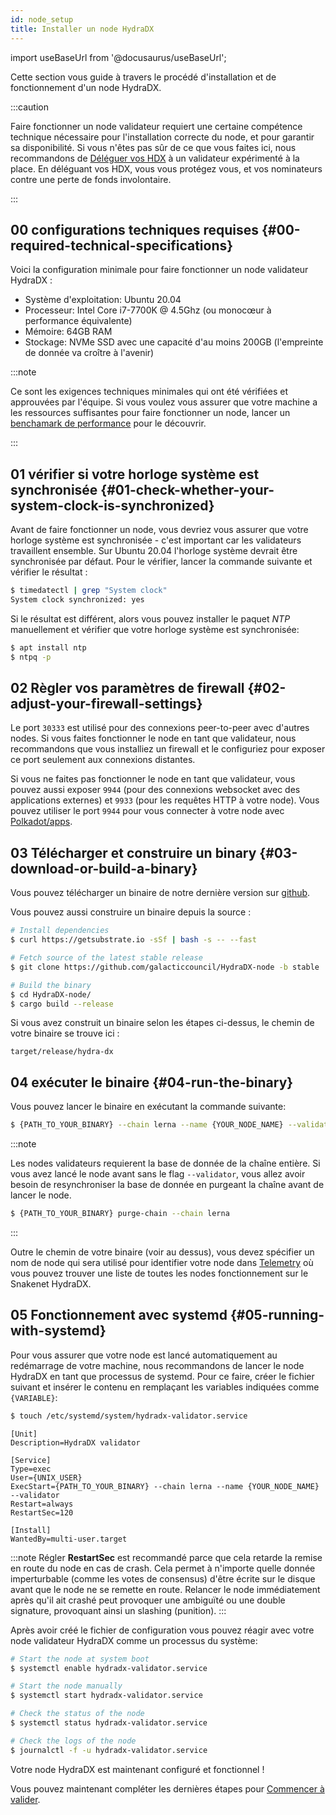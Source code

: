 ```yaml
---
id: node_setup
title: Installer un node HydraDX
---
```


import useBaseUrl from '@docusaurus/useBaseUrl';

Cette section vous guide à travers le procédé d'installation et de fonctionnement d'un node HydraDX.

:::caution

Faire fonctionner un node validateur requiert une certaine compétence technique nécessaire pour l'installation correcte du node, et pour garantir sa disponibilité. Si vous n'êtes pas sûr de ce que vous faites ici, nous recommandons de [Déléguer vos HDX](/start_nominating) à un validateur expérimenté à la place. En déléguant vos HDX, vous vous protégez vous, et vos nominateurs contre une perte de fonds involontaire.

:::

## 00 configurations techniques requises {#00-required-technical-specifications}


Voici la configuration minimale pour faire fonctionner un node validateur HydraDX : 

* Système d'exploitation: Ubuntu 20.04
* Processeur: Intel Core i7-7700K @ 4.5Ghz (ou monocœur à performance équivalente)
* Mémoire: 64GB RAM
* Stockage: NVMe SSD avec une capacité d'au moins 200GB (l'empreinte de donnée va croître à l'avenir)

:::note

Ce sont les exigences techniques minimales qui ont été vérifiées et approuvées par l'équipe. Si vous voulez vous assurer que votre machine a les ressources suffisantes pour faire fonctionner un node, lancer un [benchamark de performance](/performance_benchmark) pour le découvrir.

:::


## 01 vérifier si votre horloge système est synchronisée {#01-check-whether-your-system-clock-is-synchronized}

Avant de faire fonctionner un node, vous devriez vous assurer que votre horloge système est synchronisée - c'est important car les validateurs travaillent ensemble. Sur Ubuntu 20.04 l'horloge système devrait être synchronisée par défaut. Pour le vérifier, lancer la commande suivante et vérifier le résultat :

```bash
$ timedatectl | grep "System clock"
System clock synchronized: yes
```

Si le résultat est différent, alors vous pouvez installer le paquet _NTP_ manuellement et vérifier que votre horloge système est synchronisée:

```bash
$ apt install ntp
$ ntpq -p
```

## 02 Règler vos paramètres de firewall {#02-adjust-your-firewall-settings}
Le port `30333` est utilisé pour des connexions peer-to-peer avec d'autres nodes. Si vous faites fonctionner le node en tant que validateur, nous recommandons que vous installiez un firewall et le configuriez pour exposer ce port seulement aux connexions distantes.

Si vous ne faites pas fonctionner le node en tant que validateur, vous pouvez aussi exposer `9944`  (pour des connexions websocket avec des applications externes) et `9933` (pour les requêtes HTTP à votre node). Vous pouvez utiliser le port `9944` pour vous connecter à votre node avec [Polkadot/apps](/polkadotjs_apps_local).   

## 03 Télécharger et construire un binary {#03-download-or-build-a-binary}
Vous pouvez télécharger un binaire de notre dernière version sur [github](https://github.com/galacticcouncil/HydraDX-node/releases).

Vous pouvez aussi construire un binaire depuis la source :

```bash
# Install dependencies
$ curl https://getsubstrate.io -sSf | bash -s -- --fast

# Fetch source of the latest stable release
$ git clone https://github.com/galacticcouncil/HydraDX-node -b stable

# Build the binary
$ cd HydraDX-node/
$ cargo build --release
```

Si vous avez construit un binaire selon les étapes ci-dessus, le chemin de votre binaire se trouve ici :
```
target/release/hydra-dx
```

## 04 exécuter le binaire {#04-run-the-binary}
Vous pouvez lancer le binaire en exécutant la commande suivante:

```bash
$ {PATH_TO_YOUR_BINARY} --chain lerna --name {YOUR_NODE_NAME} --validator
```

:::note

Les nodes validateurs requierent la base de donnée de la chaîne entière. Si vous avez lancé le node avant sans le flag `--validator`, vous allez avoir besoin de resynchroniser la base de donnée en purgeant la chaîne avant de lancer le node.
```bash
$ {PATH_TO_YOUR_BINARY} purge-chain --chain lerna
```

:::

Outre le chemin de votre binaire (voir au dessus), vous devez spécifier un nom de node qui sera utilisé pour identifier votre node dans [Telemetry](https://telemetry.polkadot.io/#list/HydraDX%20Snakenet) où vous pouvez trouver une liste de toutes les nodes fonctionnement sur le Snakenet HydraDX.

## 05 Fonctionnement avec systemd {#05-running-with-systemd}

Pour vous assurer que votre node est lancé automatiquement au redémarrage de votre machine, nous recommandons de lancer le node HydraDX en tant que processus de systemd. Pour ce faire, créer le fichier suivant et insérer le contenu en remplaçant les variables indiquées comme `{VARIABLE}`:

```bash
$ touch /etc/systemd/system/hydradx-validator.service
```

```
[Unit]
Description=HydraDX validator

[Service]
Type=exec
User={UNIX_USER}
ExecStart={PATH_TO_YOUR_BINARY} --chain lerna --name {YOUR_NODE_NAME} --validator
Restart=always
RestartSec=120

[Install]
WantedBy=multi-user.target
```

:::note
Régler **RestartSec** est recommandé parce que cela retarde la remise en route du node en cas de crash. Cela permet à n'importe quelle donnée imperturbable (comme les votes de consensus) d'être écrite sur le disque avant que le node ne se remette en route. Relancer le node immédiatement après qu'il ait crashé peut provoquer une ambiguïté ou une double signature, provoquant ainsi un slashing (punition).
:::

Après avoir créé le fichier de configuration vous pouvez réagir avec votre node validateur HydraDX comme un processus du système:
```bash
# Start the node at system boot
$ systemctl enable hydradx-validator.service

# Start the node manually
$ systemctl start hydradx-validator.service

# Check the status of the node
$ systemctl status hydradx-validator.service

# Check the logs of the node
$ journalctl -f -u hydradx-validator.service
```

Votre node HydraDX est maintenant configuré et fonctionnel !

Vous pouvez maintenant compléter les dernières étapes pour [Commencer à valider](/start_validating).
